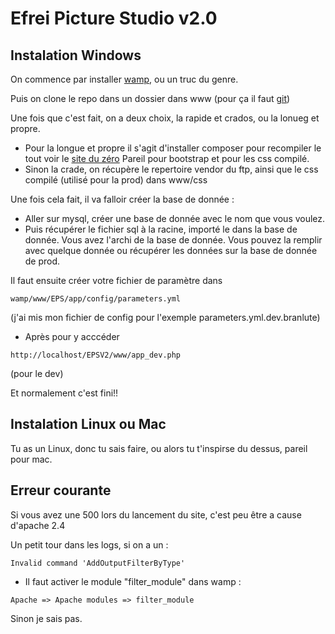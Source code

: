 Efrei Picture Studio v2.0
===

## Instalation Windows

On commence par installer [wamp](http://wampserver.com), ou un truc du genre.

Puis on clone le repo dans un dossier dans www (pour ça il faut [git](https://msysgit.github.io/))

Une fois que c'est fait, on a deux choix, la rapide et crados, ou la lonueg et propre.

* Pour la longue et propre il s'agit d'installer composer pour recompiler le tout voir le [site du zéro](http://http://openclassrooms.com/courses/developpez-votre-site-web-avec-le-framework-symfony2)
Pareil pour bootstrap et pour les css compilé.
* Sinon la crade, on récupère le repertoire vendor du ftp, ainsi que le css compilé (utilisé pour la prod) dans www/css


Une fois cela fait, il va falloir créer la base de donnée :

* Aller sur mysql, créer une base de donnée avec le nom que vous voulez.
* Puis récupérer le fichier sql à la racine, importé le dans la base de donnée. Vous avez l'archi de la base de donnée.
Vous pouvez la remplir avec quelque donnée ou récupérer les données sur la base de donnée de prod.

Il faut ensuite créer votre fichier de paramètre dans 
```
wamp/www/EPS/app/config/parameters.yml 
```
(j'ai mis mon fichier de config pour l'exemple parameters.yml.dev.branlute)


* Après pour y acccéder
```
http://localhost/EPSV2/www/app_dev.php
```
 (pour le dev)

Et normalement c'est fini!!


## Instalation Linux ou Mac

Tu as un Linux, donc tu sais faire, ou alors tu t'inspirse du dessus, pareil pour mac.



## Erreur courante

Si vous avez une 500 lors du lancement du site, c'est peu être a cause d'apache 2.4

Un petit tour dans les logs, si on a un : 
```
Invalid command 'AddOutputFilterByType'
```

* Il faut activer le module "filter_module" dans wamp : 
```
Apache => Apache modules => filter_module
```

Sinon je sais pas.